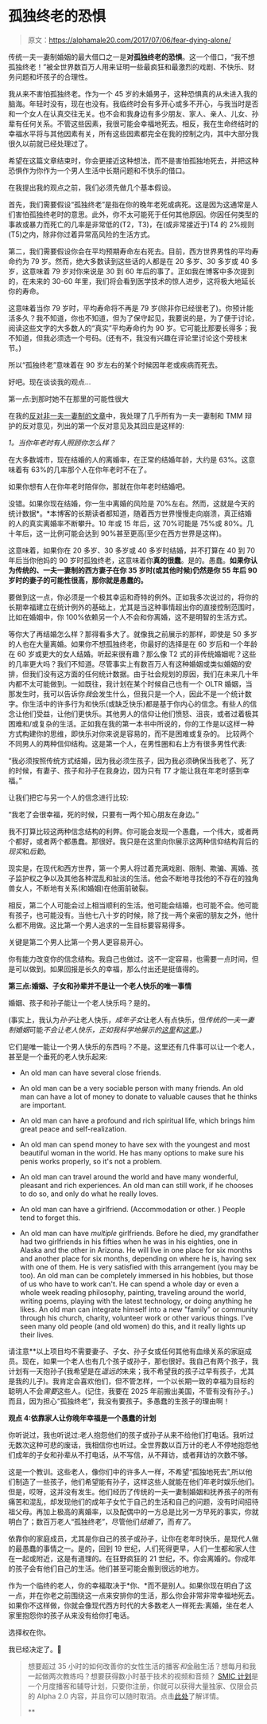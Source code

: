 # 孤独终老的恐惧

> 原文：<https://alphamale20.com/2017/07/06/fear-dying-alone/>

传统一夫一妻制婚姻的最大借口之一是**对孤独终老的恐惧**。这一个借口，“我不想孤独终老！”被全世界数百万人用来证明一些最疯狂和最激烈的戏剧、不快乐、财务问题和坏孩子的合理性。

我从来不害怕孤独终老。作为一个 45 岁的未婚男子，这种恐惧真的从未进入我的脑海。年轻时没有，现在也没有。我临终时会有多开心或多不开心，与我当时是否和一个女人在认真交往无关。也不会和我身边有多少朋友、家人、亲人、儿女、孙辈有任何关系。不管这些因素，我很可能会幸福地死去。相反，我在生命终结时的幸福水平将与其他因素有关，所有这些因素都完全在我的控制之内，其中大部分我很久以前就已经处理过了。

希望在这篇文章结束时，你会更接近这种想法，而不是害怕孤独地死去，并把这种恐惧作为你作为一个男人生活中长期问题和不快乐的借口。

在我提出我的观点之前，我们必须先做几个基本假设。

首先，我们需要假设“孤独终老”是指在你的晚年老死或病死。这是因为这通常是人们害怕孤独终老时的意思。此外，你不太可能死于任何其他原因。你因任何类型的事故或暴力而死亡的几率是非常低的(T2，T3)，在(或非常接近于)T4 的 2%规则(T5)之内，除非你过着异常高风险的生活方式。

第二，我们需要假设你会在平均预期寿命左右死去。目前，西方世界男性的平均寿命约为 79 岁。然而，绝大多数读到这些话的人都是在 20 多岁、30 多岁或 40 多岁，这意味着 79 岁对你来说是 30 到 60 年后的事了。正如我在博客中多次提到的，在未来的 30-60 年里，我们将会看到医学技术的惊人进步，这将极大地延长你的寿命。

这意味着当你 79 岁时，平均寿命将不再是 79 岁(除非你已经很老了)。你预计能活多久？我不知道，你也不知道，但为了保守起见，我要说的是，为了便于讨论，阅读这些文字的大多数人的“真实”平均寿命约为 90 岁。它可能比那要长得多；我不知道，但我必须选一个号码。(还有不，我没有兴趣在评论里讨论这个旁枝末节。)

所以“孤独终老”意味着在 90 岁左右的某个时候因年老或疾病而死去。

好吧。现在谈谈我的观点...

第一点:到那时她不在那里的可能性很大

在我的[反对非一夫一妻制的文章](https://blackdragonblog.com/2014/01/12/objections-non-monogamy/)中，我处理了几乎所有为一夫一妻制和 TMM 辩护的反对意见，列出的第一个反对意见及其回应是这样的:

*1。当你年老时有人照顾你怎么样？*

在大多数城市，现在结婚的人的离婚率，在正常的结婚年龄，大约是 63%。这意味着有 63%的几率那个人在你年老时不在了。

如果你想有人在你年老时陪伴你，那就在你年老时结婚吧。

没错。如果你现在结婚，你一生中离婚的风险是 70%左右。然而，这就是今天的统计数据*。*本博客的长期读者都知道，随着西方世界慢慢走向崩溃，真正结婚的人的真实离婚率不断攀升。10 年或 15 年后，这 70%可能是 75%或 80%。几十年后，这一比例可能会达到 90%甚至更高(至少在西方世界是这样)。

这意味着，如果你在 20 多岁、30 多岁或 40 多岁时结婚，并不打算在 40 到 70 年后当你他妈的 90 岁时孤独终老，这意味着你**真的很蠢**。是的。愚蠢。**如果你认为传统的、一夫一妻制的西方妻子在你 35 岁时(或其他时候)仍然是你 55 年后 90 岁时的妻子的可能性很高，那你就是愚蠢的。**

要做到这一点，你必须是一个极其幸运和奇特的例外。正如我多次说过的，将你的长期幸福建立在统计例外的基础上，尤其是当这种事情超出你的直接控制范围时，比如在婚姻中，你 100%依赖另一个人不会和你离婚，这不是明智的生活方式。

等你大了再结婚怎么样？那得看多大了。就像我之前展示的那样，即使是 50 多岁的人也在大量离婚。如果你不想孤独终老，你最好的选择是在 60 岁后和一个年龄在 60 岁或更大的女人结婚。听起来很有趣？那么像 T2 式的非传统婚姻呢？这些的几率更大吗？我们不知道。尽管事实上有数百万人有这种婚姻或类似婚姻的安排，但我们没有这方面的任何统计数据。由于社会规划的原因，我们在未来几十年内都不太可能做到。一如既往，我计划在某个时候自己也有一个 OLTR 婚姻，当那发生时，我可以告诉你*我*会发生什么，但我只是一个人，因此不是一个统计数字。你生活中的许多行为和快乐(或缺乏快乐)都是基于你内心的信念。有些人的信念让他们受益，让他们更快乐。其他男人的信仰让他们愤怒、沮丧，或者过着极其困难和/或复杂的生活。正如我在我的第一本书中所说的，你的工作是以这样一种方式构建你的思维，即快乐对你来说是容易的，而不是困难或复杂的。 比较两个不同男人的两种信仰结构。这是第一个人，在男性圈和右上方有很多男性代表:

“我必须按照传统方式结婚，因为我必须生孩子，因为我必须确保当我老了、死了的时候，有妻子、孩子和孙子在我身边，因为只有 T7 才能让我在年老时感到幸福。”

让我们把它与另一个人的信念进行比较:

“我老了会很幸福，死的时候，只要有一两个知心朋友在身边。”

我不打算比较这两种信念结构的利弊。你可能会发现一个愚蠢，一个伟大，或者两个都好，或者两个都愚蠢。那很好。我只是在这里向你展示这两种信仰结构背后的*现实*和*后勤*。

现实是，在现代和西方世界，第一个男人将过着充满戏剧、限制、欺骗、离婚、孩子监护权之争以及其他各种混乱和扯淡的生活。他会不断地寻找他的不存在的独角兽女人，不断地有关系(和婚姻)在他面前破裂。

相反，第二个人可能会过上相当顺利的生活。他可能会结婚，也可能不会。他可能有孩子，也可能没有。当他七八十岁的时候，除了找一两个亲密的朋友之外，他什么都不用做。这比第一个男人追求的一生目标要容易得多。

关键是第二个男人比第一个男人更容易开心。

你有能力改变你的信念结构。我自己也做过。这不一定容易，也需要一点时间，但是可以做到。如果回报是长久的幸福，那么付出还是挺值得的。

**第三点:婚姻、子女和孙辈并不是让一个老人快乐的唯一事情**

婚姻、孩子和孙子能让一个老人快乐吗？是的。

(事实上，我认为*孙子*让老人快乐，*成年子女*让老人有点快乐，但*传统的一夫一妻制婚姻*可能*不会让老人快乐，正如我科学地展示的[这里](https://blackdragonblog.com/2015/11/16/what-life-long-marriage-really-looks-like/)和[这里](https://blackdragonblog.com/2014/10/09/happiness-or-longevity-an-experiement/)。)*

它们是唯一能让一个男人快乐的东西吗？不是。这里还有几件事可以让一个老人，甚至是一个垂死的老人快乐起来:

*   An old man can have several close friends.

*   An old man can be a very sociable person with many friends. An old man can have a lot of money to donate to valuable causes that he thinks are important.

*   An old man can have a profound and rich spiritual life, which brings him great peace and self-realization.

*   An old man can spend money to have sex with the youngest and most beautiful woman in the world. He has many options to make sure his penis works properly, so it's not a problem.

*   An old man can travel around the world and have many wonderful, pleasant and rich experiences. An old man can still work, if he chooses to do so, and only do what he really loves.

*   An old man can have a girlfriend. (Accommodation or other. ) People tend to forget this.

*   An old man can have *multiple* girlfriends. Before he died, my grandfather had two girlfriends in his fifties when he was in his eighties, one in Alaska and the other in Arizona. He will live in one place for six months and another place for six months, depending on where he is, having sex with one of them. He is very satisfied with this arrangement (you may be too). An old man can be completely immersed in his hobbies, but those of us who have to work can't. He can spend a whole day or even a whole week reading philosophy, painting, traveling around the world, writing poems, playing with the latest technology, or doing anything he likes. An old man can integrate himself into a new "family" or community through his church, charity, volunteer work or other various things. I've seen many old people (and old women) do this, and it really lights up their lives.

请注意**以上项目均不需要妻子、子女、孙子女或任何其他有血缘关系的家庭成员。现在，如果一个老人也有几个孩子或孙子，那也很好。我自己有两个孩子，我计划有一天抱孙子(我希望是在*遥远的*未来；我不希望我的孩子过早有孩子，尤其是我的儿子)。我肯定会喜欢他们，但不管怎样，一个以长期一致的幸福为目标的聪明人不会*需要*这些人。(记住，我要在 2025 年前搬出美国，不管有没有孙子。)而且，因为担心“孤独终老”，我没有要孩子。多愚蠢的生孩子的理由啊！

**观点 4:依靠家人让你晚年幸福是一个愚蠢的计划**

你听说过，我也听说过:老人抱怨他们的孩子或孙子从来不给他们打电话。我听过无数次这种可悲的废话，我相信你也听过。全世界数以百万计的老人不停地抱怨他们成年的子女和孙辈从不打电话，从不写信，从不拜访，或者拜访的次数不够。

这是一个教训。这些老人，像你们中的许多人一样，不希望“孤独地死去”,所以他们制造了一些孩子，他们希望能有孙子，这样这些人就能在他们年老时娱乐他们。但是，哎呀，这并没有发生。他们经历了传统的一夫一妻制婚姻和抚养孩子的所有痛苦和混乱，却发现他们的成年子女忙于自己的生活和自己的问题，没有时间招待祖父母。再加上极高的离婚率，以及配偶中的一方总是比另一方早死的事实，你就明白了；数百万老人“孤独终老”，尽管他们*结婚了*，而*有了*。

依靠你的家庭成员，尤其是你自己的孩子或孙子，让你在老年时快乐，是现代人做的最愚蠢的事情之一。是的，回到 19 世纪，人们死得更早，人们一生都和家人住在一起或附近，这是有道理的。在狂野疯狂的 21 世纪，不。你会离婚的。你成年的孩子会有他们自己的生活。他们甚至可能会搬到很远的地方。

作为一个临终的老人，你的幸福取决于*你、*而不是别人。如果你现在明白了这一点，并在你老之前围绕这一点来安排你的生活，那么你会非常非常幸福地死去。如果你不这样做，你就会像现代西方时代的大多数老人一样死去:离婚，坐在老人家里抱怨你的孩子从来没有给你打电话。

选择权在你。

我已经决定了。🙂

> 想要超过 35 小时的如何改善你的女性生活的播客*和*金融生活？想每月和我一起做两次教练吗？想要获得数小时基于技术的视频和音频？ [SMIC 计划](https://alphamale20.kartra.com/page/vIL17)是一个月度播客和辅导计划，只要你注册，你就可以获得大量独家、仅限会员的 Alpha 2.0 内容，并且你可以随时取消。点击[此处](https://alphamale20.kartra.com/page/vIL17)了解详情。
> 
> **